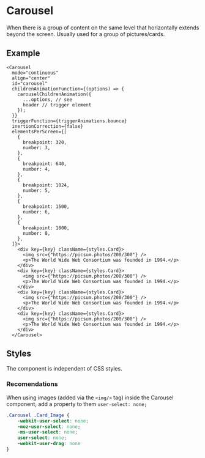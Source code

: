 # Carousel

When there is a group of content on the same level that horizontally extends beyond the screen.
Usually used for a group of pictures/cards.

## Example

```tsx
<Carousel
  mode="continuous"
  align="center"
  id="сarousel"
  childrenAnimationFunction={(options) => {
    carouselChildrenAnimation({ 
      ...options, // see 
      header // trigger element
    });
  }}
  triggerFunction={triggerAnimations.bounce}
  inertionCorrection={false}
  elementsPerScreen={[
    {
      breakpoint: 320,
      number: 3,
    },
    {
      breakpoint: 640,
      number: 4,
    },
    {
      breakpoint: 1024,
      number: 5,
    },
    {
      breakpoint: 1500,
      number: 6,
    },
    {
      breakpoint: 1800,
      number: 8,
    },
  ]}>
    <div key={key} className={styles.Card}>
      <img src={"https://picsum.photos/200/300"} />
      <p>The World Wide Web Consortium was founded in 1994.</p>
    </div>
    <div key={key} className={styles.Card}>
      <img src={"https://picsum.photos/200/300"} />
      <p>The World Wide Web Consortium was founded in 1994.</p>
    </div>
    <div key={key} className={styles.Card}>
      <img src={"https://picsum.photos/200/300"} />
      <p>The World Wide Web Consortium was founded in 1994.</p>
    </div>
    <div key={key} className={styles.Card}>
      <img src={"https://picsum.photos/200/300"} />
      <p>The World Wide Web Consortium was founded in 1994.</p>
    </div>
  </Carousel>
```

## Styles

The component is independent of CSS styles.

### Recomendations

When using images (added via the `<img/>` tag) inside the Carousel component, add a property to them `user-select: none;`

```CSS
.Carousel .Card_Image {
    -webkit-user-select: none;
    -moz-user-select: none;
    -ms-user-select: none;
    user-select: none;
    -webkit-user-drag: none
}
```
